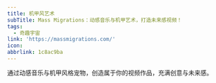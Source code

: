 ```yaml
---
title: 机甲风艺术
subTitle: Mass Migrations：动感音乐与机甲艺术，打造未来感视频！
tags:
  - 奇趣宇宙
link: 'https://massmigrations.com/'
icon:
abbrlink: 1c8ac9ba
---
```


通过动感音乐与机甲风格宠物，创造属于你的视频作品，充满创意与未来感。